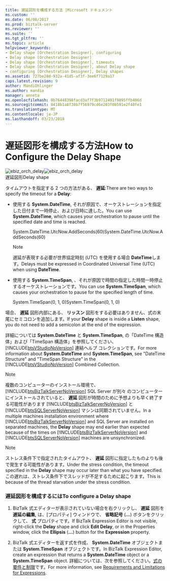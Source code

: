 ```yaml
---
title: 遅延図形を構成する方法 |Microsoft ドキュメント
ms.custom: ''
ms.date: 06/08/2017
ms.prod: biztalk-server
ms.reviewer: ''
ms.suite: ''
ms.tgt_pltfrm: ''
ms.topic: article
helpviewer_keywords:
- Delay shape [Orchestration Designer], configuring
- Delay shape [Orchestration Designer]
- Delay shape [Orchestration Designer], timeouts
- Delay shape [Orchestration Designer], about Delay shape
- configuring [Orchestration Designer], Delay shapes
ms.assetid: 727be28d-932a-41d5-af3f-3ee6f7129a17
caps.latest.revision: 9
author: MandiOhlinger
ms.author: mandia
manager: anneta
ms.openlocfilehash: 0b76448398facd3af7f3b9712491f9895ffb406d
ms.sourcegitcommit: 8418b1a8f38b7f56979cd6e203f0b591e2f40fe1
ms.translationtype: MT
ms.contentlocale: ja-JP
ms.lasthandoff: 03/23/2018
---
```

# <a name="how-to-configure-the-delay-shape"></a><span data-ttu-id="0317a-102">遅延図形を構成する方法</span><span class="sxs-lookup"><span data-stu-id="0317a-102">How to Configure the Delay Shape</span></span>
<span data-ttu-id="0317a-103">![](../core/media/ebiz-orch-delay.gif "ebiz_orch_delay")</span><span class="sxs-lookup"><span data-stu-id="0317a-103">![](../core/media/ebiz-orch-delay.gif "ebiz_orch_delay")</span></span>  
<span data-ttu-id="0317a-104">遅延図形</span><span class="sxs-lookup"><span data-stu-id="0317a-104">Delay shape</span></span>  
  
 <span data-ttu-id="0317a-105">タイムアウトを指定する 2 つの方法がある、 **遅延**:</span><span class="sxs-lookup"><span data-stu-id="0317a-105">There are two ways to specify the timeout for a **Delay**:</span></span>  
  
-   <span data-ttu-id="0317a-106">使用する **System.DateTime**, それが原因で、オーケストレーションを指定した日付まで一時停止、および日時に達した。</span><span class="sxs-lookup"><span data-stu-id="0317a-106">You can use **System.DateTime**, which causes your orchestration to pause until the specified date and time is reached.</span></span>  
  
     <span data-ttu-id="0317a-107">System.DateTime.UtcNow.AddSeconds(60)</span><span class="sxs-lookup"><span data-stu-id="0317a-107">System.DateTime.UtcNow.AddSeconds(60)</span></span>  
  
    > [!NOTE]
    >  <span data-ttu-id="0317a-108">遅延が表現する必要が世界協定時刻 (UTC) を使用する場合 **DateTime**します。</span><span class="sxs-lookup"><span data-stu-id="0317a-108">Delays must be expressed in Coordinated Universal Time (UTC) when using **DateTime**.</span></span>  
  
-   <span data-ttu-id="0317a-109">使用する **System.TimeSpan**, 、それが原因で時間の指定した時間一時停止するオーケストレーションです。</span><span class="sxs-lookup"><span data-stu-id="0317a-109">You can use **System.TimeSpan**, which causes your orchestration to pause for the specified length of time.</span></span>  
  
     <span data-ttu-id="0317a-110">System.TimeSpan(0, 1, 0)</span><span class="sxs-lookup"><span data-stu-id="0317a-110">System.TimeSpan(0, 1, 0)</span></span>  
  
 <span data-ttu-id="0317a-111">場合、 **遅延** 図形内部にある、 **リッスン** 図形をする必要はありません、式の末尾にセミコロンを追加します。</span><span class="sxs-lookup"><span data-stu-id="0317a-111">If your **Delay** shape is inside a **Listen** shape, you do not need to add a semicolon at the end of the expression.</span></span>  
  
 <span data-ttu-id="0317a-112">詳細については **System.DateTime** と **System.TimeSpan**, の「DateTime 構造体」および「TimeSpan 構造体」を参照してください、 [!INCLUDE[btsVStudioNoVersion](../includes/btsvstudionoversion-md.md)] 連結ヘルプ コレクションです。</span><span class="sxs-lookup"><span data-stu-id="0317a-112">For more information about **System.DateTime** and **System.TimeSpan**, see "DateTime Structure" and "TimeSpan Structure" in the [!INCLUDE[btsVStudioNoVersion](../includes/btsvstudionoversion-md.md)] Combined Collection.</span></span>  
  
> [!NOTE]
>  <span data-ttu-id="0317a-113">複数のコンピューターのインストール環境で、 [!INCLUDE[btsBizTalkServerNoVersion](../includes/btsbiztalkservernoversion-md.md)] SQL Server が別々 のコンピューターにインストールされていると、 **遅延** 図形が時間のために予想よりも早く終了する可能性があります [!INCLUDE[btsBizTalkServerNoVersion](../includes/btsbiztalkservernoversion-md.md)] と [!INCLUDE[btsSQLServerNoVersion](../includes/btssqlservernoversion-md.md)] マシンは同期されていません。</span><span class="sxs-lookup"><span data-stu-id="0317a-113">In a multiple machines installation environment where [!INCLUDE[btsBizTalkServerNoVersion](../includes/btsbiztalkservernoversion-md.md)] and SQL Server are installed on separated machines, the **Delay** shape may end earlier than expected because of the times on [!INCLUDE[btsBizTalkServerNoVersion](../includes/btsbiztalkservernoversion-md.md)] and [!INCLUDE[btsSQLServerNoVersion](../includes/btssqlservernoversion-md.md)] machines are unsynchronized.</span></span>  
  
> [!NOTE]
>  <span data-ttu-id="0317a-114">ストレス条件下で指定されたタイムアウト、 **遅延** 図形に指定したものよりも後で発生する可能性があります。</span><span class="sxs-lookup"><span data-stu-id="0317a-114">Under the stress condition, the timeout specified in the **Delay** shape may occur later than what you have specified.</span></span> <span data-ttu-id="0317a-115">この遅れは、ストレス条件下でスレッドが不足するために起こります。</span><span class="sxs-lookup"><span data-stu-id="0317a-115">This is because of the thread starvation under the stress condition.</span></span>  
  
### <a name="to-configure-a-delay-shape"></a><span data-ttu-id="0317a-116">遅延図形を構成するには</span><span class="sxs-lookup"><span data-stu-id="0317a-116">To configure a Delay shape</span></span>  
  
1.  <span data-ttu-id="0317a-117">BizTalk 式エディターが表示されていない場合を右クリックし、 **遅延** 図形を **遅延の編集**, は、[プロパティ] ウィンドウで、 **省略記号** (**...**) ボタンをクリックして、 **式** プロパティです。</span><span class="sxs-lookup"><span data-stu-id="0317a-117">If BizTalk Expression Editor is not visible, right-click the **Delay** shape and click **Edit Delay**, or in the Properties window, click the **Ellipsis** (**...**) button for the **Expression** property.</span></span>  
  
2.  <span data-ttu-id="0317a-118">BizTalk 式エディターを返す式を作成、 **System.DateTime** オブジェクトまたは **System.TimeSpan** オブジェクトです。</span><span class="sxs-lookup"><span data-stu-id="0317a-118">In BizTalk Expression Editor, create an expression that returns a **System.DateTime** object or a **System.TimeSpan** object.</span></span> <span data-ttu-id="0317a-119">詳細については、次を参照してください。[式の要件と制限](../core/requirements-and-limitations-for-expressions.md)です。</span><span class="sxs-lookup"><span data-stu-id="0317a-119">For more information, see [Requirements and Limitations for Expressions](../core/requirements-and-limitations-for-expressions.md).</span></span>